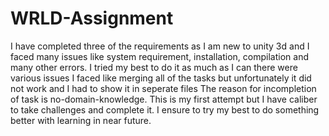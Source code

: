 # WRLD-Assignment
I have completed three of the requirements as I am new to unity 3d and I faced many issues like system requirement, installation, compilation and many other errors.
I tried my best to do it as much as I can
there were various issues I faced like merging all of the tasks but unfortunately it did not work and I had to show it in seperate files 
The reason for incompletion of task is no-domain-knowledge. This is my first attempt but I have caliber to take challenges and complete it. 
I ensure to try my best to do something better with learning in near future. 
